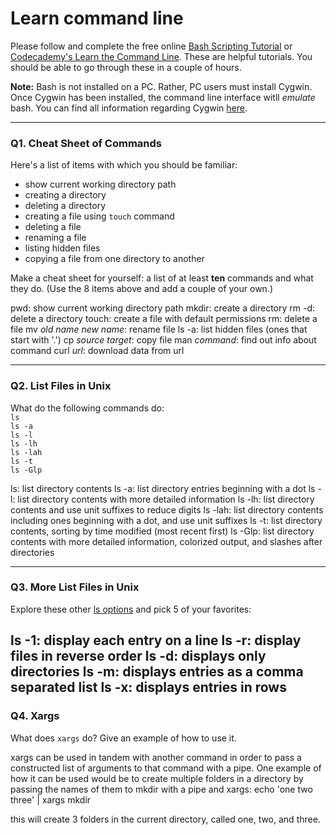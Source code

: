 # Learn command line

Please follow and complete the free online [Bash Scripting Tutorial](https://ryanstutorials.net/bash-scripting-tutorial/) or [Codecademy's Learn the Command Line](https://www.codecademy.com/learn/learn-the-command-line). These are helpful tutorials. You should be able to go through these in a couple of hours.

**Note:** Bash is not installed on a PC. Rather, PC users must install Cygwin. Once Cygwin has been installed, the command line interface witll _emulate_ bash. You can find all information regarding Cygwin [here](https://www.cygwin.com/).

---

### Q1.  Cheat Sheet of Commands  

Here's a list of items with which you should be familiar:  
* show current working directory path
* creating a directory
* deleting a directory
* creating a file using `touch` command
* deleting a file
* renaming a file
* listing hidden files
* copying a file from one directory to another

Make a cheat sheet for yourself: a list of at least **ten** commands and what they do.  (Use the 8 items above and add a couple of your own.)  

> > 
pwd: show current working directory path
mkdir: create a directory
rm -d: delete a directory
touch: create a file with default permissions
rm: delete a file
mv *old name* *new name*: rename file
ls -a: list hidden files (ones that start with '.')
cp *source* *target*: copy file
man *command*: find out info about command
curl *url*: download data from url

---

### Q2.  List Files in Unix   

What do the following commands do:  
`ls`  
`ls -a`  
`ls -l`  
`ls -lh`  
`ls -lah`  
`ls -t`  
`ls -Glp`  

> >
ls: list directory contents
ls -a: list directory entries beginning with a dot
ls -l: list directory contents with more detailed information
ls -lh: list directory contents and use unit suffixes to reduce digits
ls -lah: list directory contents including ones beginning with a dot, and use unit suffixes 
ls -t: list directory contents, sorting by time modified (most recent first)
ls -Glp: list directory contents with more detailed information, colorized output, and slashes after directories

---

### Q3.  More List Files in Unix  

Explore these other [ls options](http://www.techonthenet.com/unix/basic/ls.php) and pick 5 of your favorites:

> >
ls -1: display each entry on a line
ls -r: display files in reverse order
ls -d: displays only directories
ls -m: displays entries as a comma separated list
ls -x: displays entries in rows
---

### Q4.  Xargs   

What does `xargs` do? Give an example of how to use it.

> > 
xargs can be used in tandem with another command in order to pass a constructed list of arguments to that command with a pipe. 
One example of how it can be used would be to create multiple folders in a directory by passing the names of them to mkdir with a pipe and xargs: 
echo 'one two three' | xargs mkdir

this will create 3 folders in the current directory, called one, two, and three.
 

